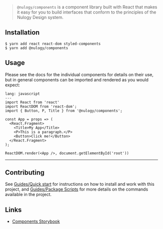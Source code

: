 >`@nulogy/components` is a component library built with React that makes it easy for you to build interfaces that conform to the principles of the Nulogy Design system. 

## Installation

```code
$ yarn add react react-dom styled-components
$ yarn add @nulogy/components 
```

## Usage

Please see the docs for the individual components for details on their use, but in general components can be imported and rendered as you would expect:

```code
lang: javascript
---
import React from 'react'
import ReactDOM from 'react-dom';
import { Button, P, Title } from '@nulogy/components';

const App = props => (
  <React.Fragment>
    <Title>My App</Title>
    <P>This is a paragraph.</P>
    <Button>Click me!</Button>
  </React.Fragment>
);

ReactDOM.render(<App />, document.getElementById('root'))
```
---

## Contributing

See [Guides/Quick start](http://nulogy.design/guides/quickstart) for instructions on how to install and work with this  project, and [Guides/Package Scripts](http://nulogy.design/guides/scripts) for more details on the commands available in the project.

## Links

* [Components Storybook](https://nulogy.github.io/design-system/)
